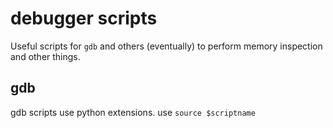 # debugger scripts

Useful scripts for `gdb` and others (eventually) to perform memory inspection and other things.

## gdb
gdb scripts use python extensions. use `source $scriptname`
